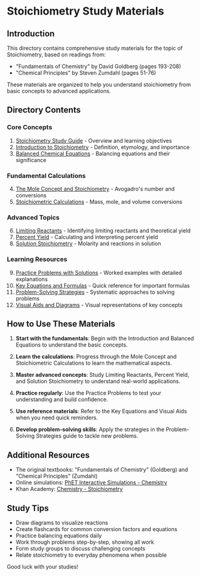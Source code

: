 # Stoichiometry Study Materials

## Introduction
This directory contains comprehensive study materials for the topic of Stoichiometry, based on readings from:
- "Fundamentals of Chemistry" by David Goldberg (pages 193-208)
- "Chemical Principles" by Steven Zumdahl (pages 51-76)

These materials are organized to help you understand stoichiometry from basic concepts to advanced applications.

## Directory Contents

### Core Concepts
1. [Stoichiometry Study Guide](00_Stoichiometry_Study_Guide.md) - Overview and learning objectives
2. [Introduction to Stoichiometry](01_Introduction_to_Stoichiometry.md) - Definition, etymology, and importance
3. [Balanced Chemical Equations](02_Balanced_Chemical_Equations.md) - Balancing equations and their significance

### Fundamental Calculations
4. [The Mole Concept and Stoichiometry](03_Mole_Concept_and_Stoichiometry.md) - Avogadro's number and conversions
5. [Stoichiometric Calculations](04_Stoichiometric_Calculations.md) - Mass, mole, and volume conversions

### Advanced Topics
6. [Limiting Reactants](05_Limiting_Reactants.md) - Identifying limiting reactants and theoretical yield
7. [Percent Yield](06_Percent_Yield.md) - Calculating and interpreting percent yield
8. [Solution Stoichiometry](07_Solution_Stoichiometry.md) - Molarity and reactions in solution

### Learning Resources
9. [Practice Problems with Solutions](08_Practice_Problems_with_Solutions.md) - Worked examples with detailed explanations
10. [Key Equations and Formulas](09_Key_Equations_and_Formulas.md) - Quick reference for important formulas
11. [Problem-Solving Strategies](10_Problem_Solving_Strategies.md) - Systematic approaches to solving problems
12. [Visual Aids and Diagrams](11_Visual_Aids_and_Diagrams.md) - Visual representations of key concepts

## How to Use These Materials

1. **Start with the fundamentals**: Begin with the Introduction and Balanced Equations to understand the basic concepts.

2. **Learn the calculations**: Progress through the Mole Concept and Stoichiometric Calculations to learn the mathematical aspects.

3. **Master advanced concepts**: Study Limiting Reactants, Percent Yield, and Solution Stoichiometry to understand real-world applications.

4. **Practice regularly**: Use the Practice Problems to test your understanding and build confidence.

5. **Use reference materials**: Refer to the Key Equations and Visual Aids when you need quick reminders.

6. **Develop problem-solving skills**: Apply the strategies in the Problem-Solving Strategies guide to tackle new problems.

## Additional Resources

- The original textbooks: "Fundamentals of Chemistry" (Goldberg) and "Chemical Principles" (Zumdahl)
- Online simulations: [PhET Interactive Simulations - Chemistry](https://phet.colorado.edu/en/simulations/category/chemistry)
- Khan Academy: [Chemistry - Stoichiometry](https://www.khanacademy.org/science/chemistry/chemical-reactions-stoichiome)

## Study Tips

- Draw diagrams to visualize reactions
- Create flashcards for common conversion factors and equations
- Practice balancing equations daily
- Work through problems step-by-step, showing all work
- Form study groups to discuss challenging concepts
- Relate stoichiometry to everyday phenomena when possible

Good luck with your studies!
